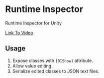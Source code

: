 # Runtime Inspector
Runtime Inspector for Unity

[Link To Video](https://www.useloom.com/embed/868d087e311342adb23b1ba97bcf82c4)



## Usage
1. Expose classes with ```[RIShow]``` attribute.
2. Allow value editing.
3. Serialize edited classes to JSON text files. 